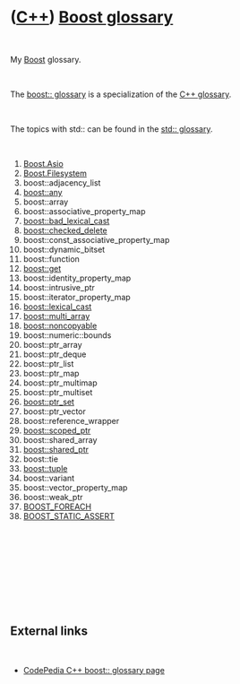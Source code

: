 



 

 

 

 

 

([C++](Cpp.md)) [Boost glossary](CppBoostGlossary.md)
=======================================================

 

My [Boost](CppBoost.md) glossary.

 

The [boost:: glossary](CppBoostGlossary.md) is a specialization of the
[C++ glossary](CppGlossary.md).

 

The topics with std:: can be found in the [std::
glossary](CppStdGlossary.md).

 

1.  [Boost.Asio](CppAsio.md)
2.  [Boost.Filesystem](CppFilesystem.md)
3.  boost::adjacency\_list
4.  [boost::any](CppAny.md)
5.  boost::array
6.  boost::associative\_property\_map
7.  [boost::bad\_lexical\_cast](CppBad_lexical_cast.md)
8.  [boost::checked\_delete](CppChecked_delete.md)
9.  boost::const\_associative\_property\_map
10. boost::dynamic\_bitset
11. boost::function
12. [boost::get](CppGet.md)
13. boost::identity\_property\_map
14. boost::intrusive\_ptr
15. boost::iterator\_property\_map
16. [boost::lexical\_cast](CppLexical_cast.md)
17. [boost::multi\_array](CppMulti_array.md)
18. [boost::noncopyable](CppNoncopyable.md)
19. boost::numeric::bounds
20. boost::ptr\_array
21. boost::ptr\_deque
22. boost::ptr\_list
23. boost::ptr\_map
24. boost::ptr\_multimap
25. boost::ptr\_multiset
26. [boost::ptr\_set](CppPtr_set.md)
27. boost::ptr\_vector
28. boost::reference\_wrapper
29. [boost::scoped\_ptr](CppScoped_ptr.md)
30. boost::shared\_array
31. [boost::shared\_ptr](CppShared_ptr.md)
32. boost::tie
33. [boost::tuple](CppTuple.md)
34. boost::variant
35. boost::vector\_property\_map
36. boost::weak\_ptr
37. [BOOST\_FOREACH](CppBOOST_FOREACH.md)
38. [BOOST\_STATIC\_ASSERT](CppBOOST_STATIC_ASSERT.md)

 

 

 

 

 

External links
--------------

 

-   [CodePedia C++ boost:: glossary
    page](http://www.codepedia.com/1/CppBoostGlossary)

 

 

 

 

 





 



